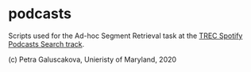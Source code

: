 # podcasts

Scripts used for the Ad-hoc Segment Retrieval task at the [TREC Spotify Podcasts Search track](https://podcastsdataset.byspotify.com/).

(c) Petra Galuscakova, Unieristy of Maryland, 2020
